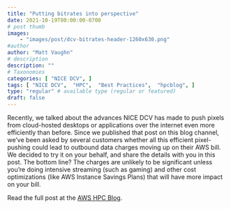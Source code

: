 ```yaml
---
title: "Putting bitrates into perspective"
date: 2021-10-19T00:00:00-0700
# post thumb
images:
    - "images/post/dcv-bitrates-header-1260x630.png"
#author
author: "Matt Vaughn"
# description
description: ""
# Taxonomies
categories: [ "NICE DCV", ]
tags: [ "NICE DCV",  "HPC",  "Best Practices",  "hpcblog", ]
type: "regular" # available type (regular or featured)
draft: false
---
```


Recently, we talked about the advances NICE DCV has made to push pixels from cloud-hosted desktops or applications over the internet even more efficiently than before. Since we published that post on this blog channel, we’ve been asked by several customers whether all this efficient pixel-pushing could lead to outbound data charges moving up on their AWS bill. We decided to try it on your behalf, and share the details with you in this post. The bottom line? The charges are unlikely to be significant unless you’re doing intensive streaming (such as gaming) and other cost optimizations (like AWS Instance Savings Plans) that will have more impact on your bill.

Read the full post at the [AWS HPC Blog](https://aws.amazon.com/blogs/hpc/putting-bitrates-into-perspective/).
